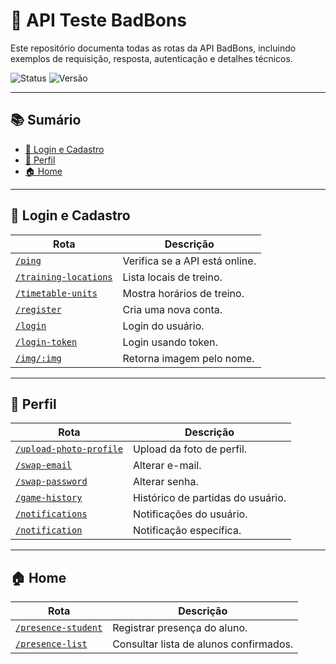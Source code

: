 # 🚀 API Teste BadBons

Este repositório documenta todas as rotas da API BadBons, incluindo exemplos de requisição, resposta, autenticação e detalhes técnicos.

![Status](https://img.shields.io/badge/status-em%20desenvolvimento-yellow)
![Versão](https://img.shields.io/badge/versão-1.0.0-blue)

---

## 📚 Sumário
- [🔐 Login e Cadastro](#-login-e-cadastro)
- [👤 Perfil](#-perfil)
- [🏠 Home](#-home)

---

## 🔐 Login e Cadastro
| Rota                                          | Descrição                                      |
|-----------------------------------------------|------------------------------------------------|
| [`/ping`](sections/wellcome#ping)             | Verifica se a API está online.                 |
| [`/training-locations`](sections/wellcome#training-locations) | Lista locais de treino.        |
| [`/timetable-units`](sections/wellcome#timetable-units) | Mostra horários de treino.           |
| [`/register`](sections/wellcome#register)     | Cria uma nova conta.                           |
| [`/login`](sections/wellcome#login)           | Login do usuário.                              |
| [`/login-token`](sections/wellcome#login-token) | Login usando token.                          |
| [`/img/:img`](sections/wellcome#img)          | Retorna imagem pelo nome.        |

---

## 👤 Perfil
| Rota                                          | Descrição                                      |
|-----------------------------------------------|------------------------------------------------|
| [`/upload-photo-profile`](sections/profile#upload-photo-profile) | Upload da foto de perfil.   |
| [`/swap-email`](sections/profile#swap-email)  | Alterar e-mail.                                |
| [`/swap-password`](sections/profile#swap-password) | Alterar senha.                            |
| [`/game-history`](sections/profile#game-history) | Histórico de partidas do usuário.           |
| [`/notifications`](sections/profile#notifications) | Notificações do usuário.                  |
| [`/notification`](sections/profile#notification) | Notificação específica.                     |

---

## 🏠 Home
| Rota                                           | Descrição                                      |
|------------------------------------------------|------------------------------------------------|
| [`/presence-student`](sections/home#presence-student) | Registrar presença do aluno.            |
| [`/presence-list`](sections/home#presence-list) | Consultar lista de alunos confirmados.        |